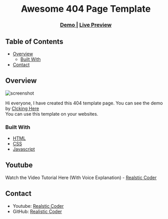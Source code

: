 
<h1 align="center">Awesome 404 Page Template</h1>



<div align="center">
  <h3>
    <a href="https://{your-demo-link.your-domain}">
      Demo
    </a>
    <span> | </span>
    <a href="https://{https://realisticcoder.github.io/404-Page/">
        Live Preview
    </a>
  </h3>
</div>

<!-- TABLE OF CONTENTS -->

## Table of Contents

- [Overview](#overview)
  - [Built With](#built-with)
- [Contact](#contact)

<!-- OVERVIEW -->

## Overview

![screenshot](https://user-images.githubusercontent.com/16707738/92399059-5716eb00-f132-11ea-8b14-bcacdc8ec97b.png)

Hi everyone, I have created this 404 template page. You can see the demo by  <a href="https://{your-url-to-the-solution}">
        Clcking Here
    </a> <br>
You can use this template on your websites. 


### Built With

- [HTML](https://www.w3schools.com/html/)
- [CSS](https://www.w3schools.com/css/)
- [Javascript](https://www.w3schools.com/js/DEFAULT.asp)

## Youtube
Watch the Video Tutorial Here (With Voice Explanation) - [Realstic Coder](https://{https://www.youtube.com/channel/UCK5YMqyy_fjAtwgu9hjxXJg})

## Contact

- Youtube: [Realstic Coder](https://{https://www.youtube.com/channel/UCK5YMqyy_fjAtwgu9hjxXJg})
- GitHub: [Realistic Coder](https://{https://github.com/RealisticCoder/})

